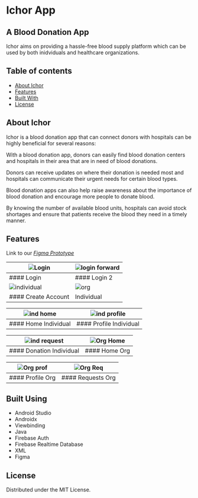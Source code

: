 
# **Ichor App**

## A Blood Donation App

Ichor aims on providing a hassle-free blood supply platform which can be used by both inidviduals and healthcare organizations. 

## Table of contents
- [About Ichor](https://github.com/riptide-rv/Ichor_Hackathon/blob/main/README.md#about-ichor)
- [Features](https://github.com/riptide-rv/Ichor_Hackathon/blob/main/README.md#features)
- [Built With](https://github.com/riptide-rv/Ichor_Hackathon/blob/main/README.md#built-using)
- [License](https://github.com/riptide-rv/Ichor_Hackathon/blob/main/README.md#license)


## About Ichor

Ichor is a blood donation app that can connect donors with hospitals can be highly beneficial for several reasons:

With a blood donation app, donors can easily find blood donation centers and hospitals in their area that are in need of blood donations. 

Donors can receive updates on where their donation is needed most and hospitals can communicate their urgent needs for certain blood types.

Blood donation apps can also help raise awareness about the importance of blood donation and encourage more people to donate blood. 

By knowing the number of available blood units, hospitals can avoid stock shortages and ensure that patients receive the blood they need in a timely manner.

## Features
Link to our [*Figma Prototype*](https://www.figma.com/file/bgIa1wsSGklXd6ChfDcoGy/LastMin?node-id=0%3A1&t=54qke27It6qQMvR8-1)

|![Login](https://user-images.githubusercontent.com/96327627/226164717-c28e2af0-617d-4131-8b6d-ea66e6b664dc.png)|![login forward](https://user-images.githubusercontent.com/96327627/226164849-8ff3c614-eb8b-4569-8962-6e756dfec537.png)|
|-----|-----|
|#### Login|#### Login 2|
|![individual](https://user-images.githubusercontent.com/96327627/226164784-ae032e4a-85d7-47b4-9f79-c4e5172db015.png)|![org](https://user-images.githubusercontent.com/96327627/226164806-ca92c7d2-0028-4eda-ac63-c89887fbaf51.png)|
|#### Create Account|Individual|#### Create Account|Organization|

|![ind home](https://user-images.githubusercontent.com/96327627/226164877-1dab4214-8e37-4d07-91cc-bdad88897ccd.png)|![ind profile](https://user-images.githubusercontent.com/96327627/226164883-bd785b08-bca7-432b-8b38-d7433c073988.png)|
|----|----|
|#### Home Individual|#### Profile Individual|

|![ind request](https://user-images.githubusercontent.com/96327627/226164887-198b47c8-72ae-4a88-a3bf-57005acdee74.png)|![Org Home](https://user-images.githubusercontent.com/96327627/226164896-4409f849-3eae-4473-bf1c-4053e7b85b9c.png)|
|----|----|
|#### Donation Individual|#### Home Org|

|![Org prof](https://user-images.githubusercontent.com/96327627/226164899-cd8aec54-de0c-4e60-96c4-79cb4b481d3f.png)|![Org Req](https://user-images.githubusercontent.com/96327627/226164904-912f1c17-674f-401a-b67d-7a562bd93262.png)|
|----|----|
|#### Profile Org|#### Requests Org|


## Built Using
- Android Studio
- Androidx
- Viewbinding
- Java
- Firebase Auth
- Firebase Realtime Database
- XML 
- Figma

## License
Distributed under the MIT License. 







